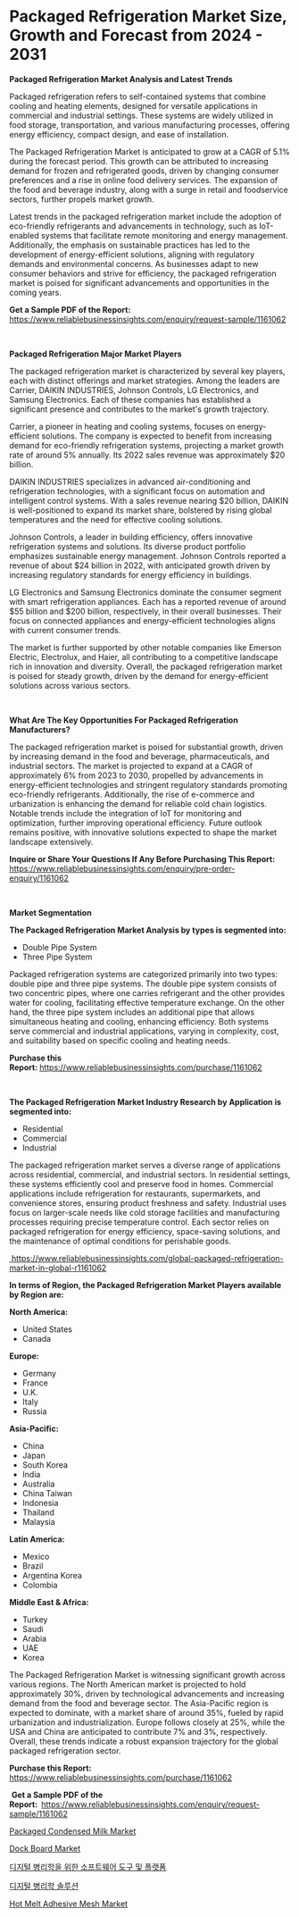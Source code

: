<p><h1>Packaged Refrigeration Market Size, Growth and Forecast from 2024 - 2031</h1></p><p><strong>Packaged Refrigeration Market Analysis and Latest Trends</strong></p>
<p><p>Packaged refrigeration refers to self-contained systems that combine cooling and heating elements, designed for versatile applications in commercial and industrial settings. These systems are widely utilized in food storage, transportation, and various manufacturing processes, offering energy efficiency, compact design, and ease of installation.</p><p>The Packaged Refrigeration Market is anticipated to grow at a CAGR of 5.1% during the forecast period. This growth can be attributed to increasing demand for frozen and refrigerated goods, driven by changing consumer preferences and a rise in online food delivery services. The expansion of the food and beverage industry, along with a surge in retail and foodservice sectors, further propels market growth.</p><p>Latest trends in the packaged refrigeration market include the adoption of eco-friendly refrigerants and advancements in technology, such as IoT-enabled systems that facilitate remote monitoring and energy management. Additionally, the emphasis on sustainable practices has led to the development of energy-efficient solutions, aligning with regulatory demands and environmental concerns. As businesses adapt to new consumer behaviors and strive for efficiency, the packaged refrigeration market is poised for significant advancements and opportunities in the coming years.</p></p>
<p><strong>Get a Sample PDF of the Report:&nbsp;</strong> <a href="https://www.reliablebusinessinsights.com/enquiry/request-sample/1161062">https://www.reliablebusinessinsights.com/enquiry/request-sample/1161062</a></p>
<p>&nbsp;</p>
<p><strong>Packaged Refrigeration Major Market Players</strong></p>
<p><p>The packaged refrigeration market is characterized by several key players, each with distinct offerings and market strategies. Among the leaders are Carrier, DAIKIN INDUSTRIES, Johnson Controls, LG Electronics, and Samsung Electronics. Each of these companies has established a significant presence and contributes to the market's growth trajectory.</p><p>Carrier, a pioneer in heating and cooling systems, focuses on energy-efficient solutions. The company is expected to benefit from increasing demand for eco-friendly refrigeration systems, projecting a market growth rate of around 5% annually. Its 2022 sales revenue was approximately $20 billion.</p><p>DAIKIN INDUSTRIES specializes in advanced air-conditioning and refrigeration technologies, with a significant focus on automation and intelligent control systems. With a sales revenue nearing $20 billion, DAIKIN is well-positioned to expand its market share, bolstered by rising global temperatures and the need for effective cooling solutions.</p><p>Johnson Controls, a leader in building efficiency, offers innovative refrigeration systems and solutions. Its diverse product portfolio emphasizes sustainable energy management. Johnson Controls reported a revenue of about $24 billion in 2022, with anticipated growth driven by increasing regulatory standards for energy efficiency in buildings.</p><p>LG Electronics and Samsung Electronics dominate the consumer segment with smart refrigeration appliances. Each has a reported revenue of around $55 billion and $200 billion, respectively, in their overall businesses. Their focus on connected appliances and energy-efficient technologies aligns with current consumer trends.</p><p>The market is further supported by other notable companies like Emerson Electric, Electrolux, and Haier, all contributing to a competitive landscape rich in innovation and diversity. Overall, the packaged refrigeration market is poised for steady growth, driven by the demand for energy-efficient solutions across various sectors.</p></p>
<p>&nbsp;</p>
<p><strong>What Are The Key Opportunities For Packaged Refrigeration Manufacturers?</strong></p>
<p><p>The packaged refrigeration market is poised for substantial growth, driven by increasing demand in the food and beverage, pharmaceuticals, and industrial sectors. The market is projected to expand at a CAGR of approximately 6% from 2023 to 2030, propelled by advancements in energy-efficient technologies and stringent regulatory standards promoting eco-friendly refrigerants. Additionally, the rise of e-commerce and urbanization is enhancing the demand for reliable cold chain logistics. Notable trends include the integration of IoT for monitoring and optimization, further improving operational efficiency. Future outlook remains positive, with innovative solutions expected to shape the market landscape extensively.</p></p>
<p><strong>Inquire or Share Your Questions If Any Before Purchasing This Report:</strong> <a href="https://www.reliablebusinessinsights.com/enquiry/pre-order-enquiry/1161062">https://www.reliablebusinessinsights.com/enquiry/pre-order-enquiry/1161062</a></p>
<p>&nbsp;</p>
<p><strong>Market Segmentation</strong></p>
<p><strong>The Packaged Refrigeration Market Analysis by types is segmented into:</strong></p>
<p><ul><li>Double Pipe System</li><li>Three Pipe System</li></ul></p>
<p><p>Packaged refrigeration systems are categorized primarily into two types: double pipe and three pipe systems. The double pipe system consists of two concentric pipes, where one carries refrigerant and the other provides water for cooling, facilitating effective temperature exchange. On the other hand, the three pipe system includes an additional pipe that allows simultaneous heating and cooling, enhancing efficiency. Both systems serve commercial and industrial applications, varying in complexity, cost, and suitability based on specific cooling and heating needs.</p></p>
<p><strong>Purchase this Report:&nbsp;</strong><a href="https://www.reliablebusinessinsights.com/purchase/1161062">https://www.reliablebusinessinsights.com/purchase/1161062</a></p>
<p>&nbsp;</p>
<p><strong>The Packaged Refrigeration Market Industry Research by Application is segmented into:</strong></p>
<p><ul><li>Residential</li><li>Commercial</li><li>Industrial</li></ul></p>
<p><p>The packaged refrigeration market serves a diverse range of applications across residential, commercial, and industrial sectors. In residential settings, these systems efficiently cool and preserve food in homes. Commercial applications include refrigeration for restaurants, supermarkets, and convenience stores, ensuring product freshness and safety. Industrial uses focus on larger-scale needs like cold storage facilities and manufacturing processes requiring precise temperature control. Each sector relies on packaged refrigeration for energy efficiency, space-saving solutions, and the maintenance of optimal conditions for perishable goods.</p></p>
<p><a href="https://www.reliablebusinessinsights.com/global-packaged-refrigeration-market-in-global-r1161062">&nbsp;https://www.reliablebusinessinsights.com/global-packaged-refrigeration-market-in-global-r1161062</a></p>
<p><strong>In terms of Region, the Packaged Refrigeration Market Players available by Region are:</strong></p>
<p>
    <p> <strong> North America: </strong>
        <ul>
            <li>United States</li>
            <li>Canada</li>
        </ul>
        </p> 
    <p> <strong> Europe: </strong>
        <ul>
            <li>Germany</li>
            <li>France</li>
            <li>U.K.</li>
            <li>Italy</li>
            <li>Russia</li>
        </ul>
        </p> 
    <p> <strong> Asia-Pacific: </strong>
        <ul>
            <li>China</li>
            <li>Japan</li>
            <li>South Korea</li>
            <li>India</li>
            <li>Australia</li>
            <li>China Taiwan</li>
            <li>Indonesia</li>
            <li>Thailand</li>
            <li>Malaysia</li>
        </ul>
        </p> 
    <p> <strong> Latin America: </strong>
        <ul>
            <li>Mexico</li>
            <li>Brazil</li>
            <li>Argentina Korea</li>
            <li>Colombia</li>
        </ul>
        </p> 
    <p> <strong> Middle East & Africa: </strong>
        <ul>
            <li>Turkey</li>
            <li>Saudi</li>
            <li>Arabia</li>
            <li>UAE</li>
            <li>Korea</li>
        </ul>
    </p>
    </p>
<p><p>The Packaged Refrigeration Market is witnessing significant growth across various regions. The North American market is projected to hold approximately 30%, driven by technological advancements and increasing demand from the food and beverage sector. The Asia-Pacific region is expected to dominate, with a market share of around 35%, fueled by rapid urbanization and industrialization. Europe follows closely at 25%, while the USA and China are anticipated to contribute 7% and 3%, respectively. Overall, these trends indicate a robust expansion trajectory for the global packaged refrigeration sector.</p></p>
<p><strong>Purchase this Report: </strong><a href="https://www.reliablebusinessinsights.com/purchase/1161062">https://www.reliablebusinessinsights.com/purchase/1161062</a></p>
<p>&nbsp;<strong>Get a Sample PDF of the Report:&nbsp;&nbsp;</strong><a href="https://www.reliablebusinessinsights.com/enquiry/request-sample/1161062">https://www.reliablebusinessinsights.com/enquiry/request-sample/1161062</a></p>
<p><strong></strong></p>
<p><p><a href="https://github.com/MariaWashington76/Market-Research-Report-List-1/blob/main/packaged-condensed-milk-market.md">Packaged Condensed Milk Market</a></p><p><a href="https://www.linkedin.com/pulse/comprehensive-analysis-global-dock-board-market-growth-trends-forecasts-uapde?trackingId=Hu%2BAr4kgT5y%2BRaS2t0OXIw%3D%3D">Dock Board Market</a></p><p><a href="https://medium.com/@charlotte_egan89/%EC%84%B8%EA%B3%84-software-tools-and-platforms-for-digital-pathology-market-%EC%9D%80-2024%EC%97%90%EC%84%9C-2031%EB%A1%9C-%EC%97%B0%ED%8F%89%EA%B7%A0-%EC%A6%9D%EA%B0%80%EC%9C%A8%EC%9D%84-%EB%B3%B4%EC%9D%BC-%EA%B2%83%EC%9C%BC%EB%A1%9C-%EC%98%88%EC%83%81%EB%90%A9%EB%8B%88%EB%8B%A4-e4e61e7c8672">디지털 병리학을 위한 소프트웨어 도구 및 플랫폼</a></p><p><a href="https://medium.com/@charlotte_egan89/%EC%84%B8%EA%B3%84-digital-pathology-solution-market-%EC%9D%80-2024%EC%97%90%EC%84%9C-2031%EB%A1%9C-%EC%97%B0%ED%8F%89%EA%B7%A0-%EC%A6%9D%EA%B0%80%EC%9C%A8%EC%9D%84-%EB%B3%B4%EC%9D%BC-%EA%B2%83%EC%9C%BC%EB%A1%9C-%EC%98%88%EC%83%81%EB%90%A9%EB%8B%88%EB%8B%A4-659202a06897">디지털 병리학 솔루션</a></p><p><a href="https://issuu.com/reportprime-2/docs/hot-melt-adhesive-mesh-market-size-_8b1e09c3935324">Hot Melt Adhesive Mesh Market</a></p></p>
